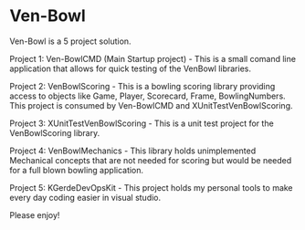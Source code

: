 # Ven-Bowl
Ven-Bowl is a 5 project solution.

Project 1:
  Ven-BowlCMD (Main Startup project) - This is a small comand line application that allows for quick testing of the VenBowl libraries.
  
Project 2:
  VenBowlScoring - This is a bowling scoring library providing access to objects like Game, Player, Scorecard, Frame, BowlingNumbers. This project is consumed by Ven-BowlCMD and XUnitTestVenBowlScoring.
  
Project 3:
  XUnitTestVenBowlScoring - This is a unit test project for the VenBowlScoring library.

Project 4:
  VenBowlMechanics - This library holds unimplemented Mechanical concepts that are not needed for scoring but would be needed for a full blown bowling application.
  
Project 5:
  KGerdeDevOpsKit - This project holds my personal tools to make every day coding easier in visual studio.
  
  
Please enjoy!
